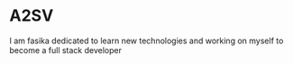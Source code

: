 # A2SV
I am fasika dedicated to learn new technologies and working on myself to become a full stack developer
